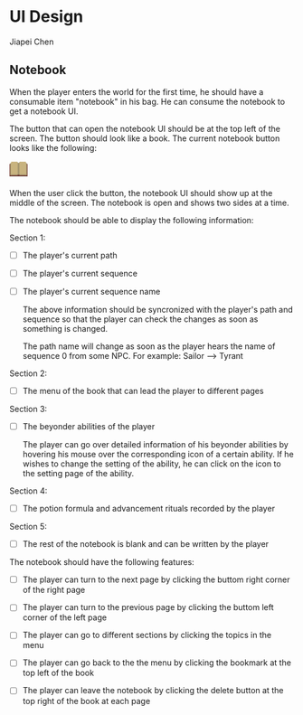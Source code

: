 # UI Design

Jiapei Chen

## Notebook

When the player enters the world for the first time, he should have a consumable item "notebook" in his bag. He can consume the notebook to get a notebook UI.

The button that can open the notebook UI should be at the top left of the screen. The button should look like a book. The current notebook button looks like the following:

![Notebook Button](UI/ButtonPlay.png)

When the user click the button, the notebook UI should show up at the middle of the screen. The notebook is open and shows two sides at a time.

The notebook should be able to display the following information:

Section 1:

- [ ] The player's current path
- [ ] The player's current sequence
- [ ] The player's current sequence name

  The above information should be syncronized with the player's path and sequence so that the player can check the changes as soon as something is changed.

  The path name will change as soon as the player hears the name of sequence 0 from some NPC. For example: Sailor --> Tyrant

Section 2:

- [ ] The menu of the book that can lead the player to different pages

Section 3:

- [ ] The beyonder abilities of the player

  The player can go over detailed information of his beyonder abilities by hovering his mouse over the corresponding icon of a certain ability. If he wishes to change the setting of the ability, he can click on the icon to the setting page of the ability.

Section 4:

- [ ] The potion formula and advancement rituals recorded by the player

Section 5:

- [ ] The rest of the notebook is blank and can be written by the player

The notebook should have the following features:

- [ ] The player can turn to the next page by clicking the buttom right corner of the right page

- [ ] The player can turn to the previous page by clicking the buttom left corner of the left page

- [ ] The player can go to different sections by clicking the topics in the menu

- [ ] The player can go back to the the menu by clicking the bookmark at the top left of the book

- [ ] The player can leave the notebook by clicking the delete button at the top right of the book at each page